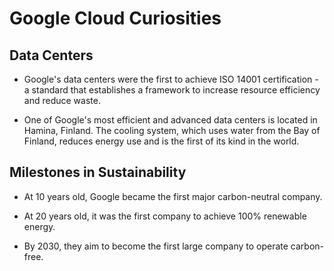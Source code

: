 # Google Cloud Curiosities

## Data Centers

- Google's data centers were the first to achieve ISO 14001 certification - a standard that establishes a framework to increase resource efficiency and reduce waste.

- One of Google's most efficient and advanced data centers is located in Hamina, Finland. The cooling system, which uses water from the Bay of Finland, reduces energy use and is the first of its kind in the world.

## Milestones in Sustainability

- At 10 years old, Google became the first major carbon-neutral company.

- At 20 years old, it was the first company to achieve 100% renewable energy.

- By 2030, they aim to become the first large company to operate carbon-free.

